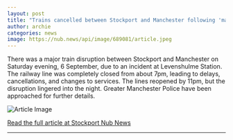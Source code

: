 ```yaml
---
layout: post
title: "Trains cancelled between Stockport and Manchester following 'major' incident"
author: archie
categories: news
image: https://nub.news/api/image/689081/article.jpeg
---
```

There was a major train disruption between Stockport and Manchester on Saturday evening, 6 September, due to an incident at Levenshulme Station. The railway line was completely closed from about 7pm, leading to delays, cancellations, and changes to services. The lines reopened by 11pm, but the disruption lingered into the night. Greater Manchester Police have been approached for further details.

![Article Image](https://nub.news/api/image/689081/article.jpeg)

[Read the full article at Stockport Nub News](https://stockport.nub.news/news/local-news/trains-cancelled-between-stockport-and-manchester-following-major-incident-271141)

---
